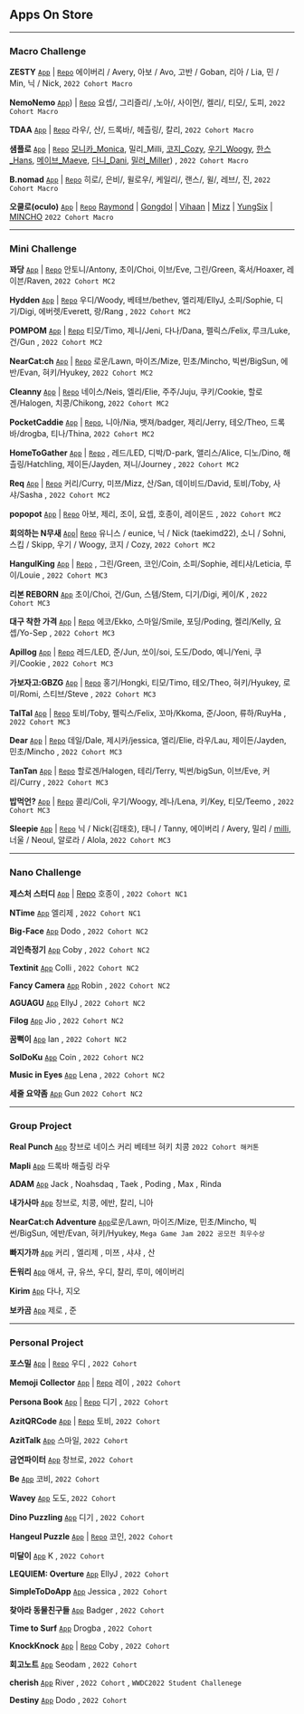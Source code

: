 ## Apps On Store

****
### Macro Challenge

**ZESTY** [```App```](https://apps.apple.com/app/id6443997570) | [```Repo```](https://github.com/DeveloperAcademy-POSTECH/MacC-TEAM-ZESTY) 에이버리 / Avery, 아보 / Avo, 고반 / Goban, 리아 / Lia, 민 / Min, 닉 / Nick, `2022 Cohort Macro`

**NemoNemo** [```App```](https://apps.apple.com/kr/app/네모네모/id6444035444)) | [```Repo```](https://github.com/DeveloperAcademy-YOLO/ProjectYOLO) 요셉/, 그리즐리/ ,노아/, 사이먼/, 켈리/, 티모/, 도피, `2022 Cohort Macro`

**TDAA** [```App```](https://apps.apple.com/kr/app/트다-tdaa/id6443840961) | [```Repo```](https://github.com/DeveloperAcademy-POSTECH/MacC-TeamID-TDAA) 라우/, 산/, 드록바/, 헤츨링/, 칼리, `2022 Cohort Macro`

**샘플로** [```App```](https://apps.apple.com/kr/app/샘플로/id6443837683) | [```Repo```](https://github.com/DeveloperAcademy-POSTECH/MacC-Team-FourFour) [모니카_Monica](https://github.com/monic98), 밀리_Milli, [코지_Cozy](https://github.com/cozytk), [우기_Woogy](https://github.com/JIW00NG), [한스_Hans](https://github.com/HANS5109), [메이브_Maeve](https://github.com/mijinc), [다니_Dani](https://github.com/Minkyeong-Ko), [밀러_Miller](https://github.com/KimDaeSeong8721)) , `2022 Cohort Macro`

**B.nomad** [```App```](https://apps.apple.com/kr/app/b-nomad/id6444038022) | [```Repo```](https://github.com/DeveloperAcademy-POSTECH/MacC-Team-NoPower) 히로/, 은비/, 윌로우/, 케일리/, 랜스/, 윌/, 레브/, 진, `2022 Cohort Macro`

**오쿨로(oculo)** [```App```](https://apps.apple.com/kr/app/%EC%98%A4%EC%BF%A8%EB%A1%9C/id6444328351) | [```Repo```](https://github.com/ADA-1st-macro-walikngAssistant/WalkingAssistant_iOS) [Raymond](https://www.github.com/garlicvread) | [Gongdol](https://github.com/realmountain1129) | [Vihaan](https://github.com/hotsunnyday) | [Mizz](https://github.com/mizz0224) | [YungSix](https://github.com/YunSeok-Choi) | [MINCHO](https://github.com/Tempnixk) `2022 Cohort Macro`


****
### Mini Challenge

**꽈당** [```App```](https://apps.apple.com/app/%EA%BD%88%EB%8B%B9/id1631873898)  | [```Repo```](https://github.com/DeveloperAcademy-POSTECH/MC2-Team5-Ggwadang) 안토니/Antony, 초이/Choi, 이브/Eve, 그린/Green, 혹서/Hoaxer, 레이븐/Raven, `2022 Cohort MC2`

**Hydden** [```App```](https://apps.apple.com/kr/app/hydden/id1629910842) | [```Repo```](https://github.com/DeveloperAcademy-POSTECH/MC2-Team1-HwasungCompany) 우디/Woody, 베테브/bethev, 엘리제/EllyJ, 소피/Sophie, 디기/Digi, 에버렛/Everett, 랑/Rang , `2022 Cohort MC2`

**POMPOM** [```App```](https://apps.apple.com/kr/app/pompom-%EB%82%B4%EC%9D%BC-%EB%AD%90-%EC%9E%85%EA%B3%A0%EC%99%80/id1630650939) | [```Repo```](https://github.com/DeveloperAcademy-POSTECH/MC2-Team4-POMPOM) 티모/Timo, 제니/Jeni, 다나/Dana, 펠릭스/Felix, 루크/Luke, 건/Gun , `2022 Cohort MC2`

**NearCat:ch** [```App```](https://apps.apple.com/kr/app/nearcat-ch/id1630219872) | [```Repo```](https://github.com/DeveloperAcademy-POSTECH/MC2-Team13-NearCatch) 로운/Lawn, 마이즈/Mize, 민초/Mincho, 빅썬/BigSun, 에반/Evan, 혀키/Hyukey, `2022 Cohort MC2`

**Cleanny** [```App```](https://apps.apple.com/kr/app/cleanny/id1630640491) | [```Repo```](https://github.com/DeveloperAcademy-POSTECH/MC2-Team15-Cleanny) 네이스/Neis, 엘리/Elie, 주주/Juju, 쿠키/Cookie, 할로겐/Halogen, 치콩/Chikong, `2022 Cohort MC2`

**PocketCaddie** [```App```](https://apps.apple.com/kr/app/pocketcaddie/id1630139569) | [```Repo```](https://github.com/DeveloperAcademy-POSTECH/MC2PocketCaddy), 니아/Nia, 뱃져/badger, 제리/Jerry, 테오/Theo, 드록바/drogba, 티나/Thina, `2022 Cohort MC2`

**HomeToGather** [```App```](https://apps.apple.com/kr/app/hometogather/id1628734751) | [```Repo```](https://github.com/DeveloperAcademy-POSTECH/MC2-Team2-HomeToGather) , 레드/LED, 디박/D-park, 앨리스/Alice, 디노/Dino, 해츨링/Hatchling, 제이든/Jayden, 져니/Journey , `2022 Cohort MC2`

**Req** [```App```](https://apps.apple.com/kr/app/req/id1631952369) | [```Repo```](https://github.com/DeveloperAcademy-POSTECH/MC2-Team6-BSNM) 커리/Curry, 미쯔/Mizz, 산/San, 데이비드/David, 토비/Toby, 사샤/Sasha , `2022 Cohort MC2`

**popopot** [```App```](https://apps.apple.com/kr/app/popopot/id1627015861) | [```Repo```](https://github.com/DeveloperAcademy-POSTECH/MC2-Team3-SSAK3) 아보, 제리, 조이, 요셉, 호종이, 레이몬드 , `2022 Cohort MC2`

**회의하는 N무새** [```App```](https://apps.apple.com/kr/app/%ED%9A%8C%EC%9D%98%ED%95%98%EB%8A%94-n%EB%AC%B4%EC%83%88/id1644482659)| [```Repo```](https://github.com/DeveloperAcademy-POSTECH/MC2-Team15-MeetingNMusae) 유니스 / eunice, 닉 / Nick (taekimd22), 소니 / Sohni, 스킵 / Skipp, 우기 / Woogy, 코지 / Cozy, `2022 Cohort MC2`



**HangulKing** [```App```](https://apps.apple.com/kr/app/hangulking/id1637450662?l=en) | [```Repo```](https://github.com/DeveloperAcademy-POSTECH/MC3-Team12-HangulKing) , 그린/Green, 코인/Coin, 소피/Sophie, 레티샤/Leticia, 루이/Louie , `2022 Cohort MC3`

**리본 REBORN** [```App```](https://apps.apple.com/app/%EB%A6%AC%EB%B3%B8-reborn/id1637041855) 초이/Choi, 건/Gun, 스템/Stem, 디기/Digi, 케이/K , `2022 Cohort MC3`

**대구 착한 가격** [```App```](https://apps.apple.com/kr/app/%EB%8C%80%EA%B5%AC-%EC%B0%A9%ED%95%9C-%EA%B0%80%EA%B2%A9/id1635261511) | [```Repo```](https://github.com/DeveloperAcademy-POSTECH/MC3-Team15-DaeguGoodPriceShop) 에코/Ekko, 스마일/Smile, 포딩/Poding, 켈리/Kelly, 요셉/Yo-Sep , `2022 Cohort MC3`

**Apillog** [```App```](https://apps.apple.com/kr/app/apillog/id1636467512) | [```Repo```](https://github.com/DeveloperAcademy-POSTECH/MC3-Team2-APilLog) 레드/LED, 준/Jun, 쏘이/soi, 도도/Dodo, 예니/Yeni, 쿠키/Cookie , `2022 Cohort MC3`

**가보자고:GBZG** [```App```](https://apps.apple.com/kr/app/%EA%B0%80%EB%B3%B4%EC%9E%90%EA%B3%A0-gbzg/id1637050690) | [```Repo```](https://github.com/DeveloperAcademy-POSTECH/MC3_TEAM1_LATER) 홍기/Hongki, 티모/Timo, 테오/Theo, 혀키/Hyukey, 로미/Romi, 스티브/Steve , `2022 Cohort MC3`

**TalTal** [```App```](https://apps.apple.com/kr/app/taltal/id1637629943?l=en) | [```Repo```](https://github.com/DeveloperAcademy-POSTECH/MC3_Team10_TalTal) 토비/Toby, 펠릭스/Felix, 꼬마/Kkoma, 준/Joon, 류하/RuyHa , `2022 Cohort MC3`

**Dear** [```App```](https://apps.apple.com/kr/app/dear/id1637404656) | [```Repo```](https://github.com/DeveloperAcademy-POSTECH/MC3-Team16-SoonDoongBoo) 데일/Dale, 제시카/jessica, 엘리/Elie, 라우/Lau, 제이든/Jayden, 민초/Mincho , `2022 Cohort MC3`

**TanTan** [```App```](https://apps.apple.com/kr/app/%ED%83%84%ED%83%84-tantan/id1637676314) | [```Repo```](https://github.com/DeveloperAcademy-POSTECH/Bingha) 할로겐/Halogen, 테리/Terry, 빅썬/bigSun, 이브/Eve, 커리/Curry , `2022 Cohort MC3`

**밥먹언?** [```App```](https://apps.apple.com/kr/app/%EB%B0%A5%EB%A8%B9%EC%96%B8/id1640989562) | [```Repo```](https://github.com/DeveloperAcademy-POSTECH/MC3-Team3-Puhaha) 콜리/Coli, 우기/Woogy, 레나/Lena, 키/Key, 티모/Teemo , `2022 Cohort MC3`

**Sleepie** [```App```](https://apps.apple.com/kr/app/sleepie/id6443555386) | [```Repo```](https://github.com/DeveloperAcademy-POSTECH/MC3-Team13-Inception) 닉 / Nick(김태호), 태니 / Tanny, 에이버리 / Avery, 밀리 / [milli](https://github.com/jinccc97), 너울 / Neoul, 알로라 / Alola, `2022 Cohort MC3`





****
### Nano Challenge

**제스처 스터디** [```App```](https://apps.apple.com/kr/app/gesture-study/id1622544534) | 
[Repo](https://github.com/HoJongPARK/Gesture-Study)
호종이 , `2022 Cohort NC1`

**NTime** [```App```](https://apps.apple.com/kr/app/ntime/id1625231450) 엘리제 , `2022 Cohort NC1`

**Big-Face** [```App```](https://apps.apple.com/kr/app/big-face/id1642758195) Dodo , `2022 Cohort NC2`

**괴인측정기** [```App```](https://apps.apple.com/kr/app/%EA%B4%B4%EC%9D%B8-%EC%B8%A1%EC%A0%95%EA%B8%B0/id1642236144) Coby , `2022 Cohort NC2`

**Textinit** [```App```](https://apps.apple.com/kr/app/textinit/id1642680639) Colli , `2022 Cohort NC2`

**Fancy Camera** [```App```](https://apps.apple.com/kr/app/id1643460938) Robin , `2022 Cohort NC2`

**AGUAGU** [```App```](https://apps.apple.com/us/app/aguagu/id1642786388?uo=2) EllyJ , `2022 Cohort NC2`

**Filog** [```App```](https://apps.apple.com/us/app/filog/id1643416960) Jio , `2022 Cohort NC2`

**꿈뻑이** [```App```](https://apps.apple.com/kr/app/%EA%BF%88%EB%BB%91%EC%9D%B4/id1643721237) Ian , `2022 Cohort NC2`

**SolDoKu** [```App```](https://apps.apple.com/kr/app/soldoku/id6443436449) Coin , `2022 Cohort NC2`

**Music in Eyes** [```App```](https://apps.apple.com/kr/app/music-in-eyes/id1643402478) Lena , `2022 Cohort NC2`

**세줄 요약좀** [```App```](https://apps.apple.com/kr/app/%EC%84%B8%EC%A4%84-%EC%9A%94%EC%95%BD%EC%A2%80/id6443922663) Gun `2022 Cohort NC2`

****
### Group Project
**Real Punch** [```App```](https://apps.apple.com/kr/app/real-punch/id1636187292) 창브로 네이스 커리 베테브 혀키 치콩 `2022 Cohort 해커톤`

**Mapli** [```App```](https://apps.apple.com/kr/app/mapli/id1640465875) 드록바 해츨링 라우

**ADAM** [```App```](https://apps.apple.com/kr/app/adam/id1627961111) Jack , Noahsdaq , Taek , Poding , Max , Rinda

**내가사마** [```App```](https://apps.apple.com/kr/app/%EB%82%B4%EA%B0%80%EC%82%AC%EB%A7%88/id6443425054) 창브로, 치콩, 에반, 칼리, 니아

**NearCat:ch Adventure** [```App```](https://apps.apple.com/kr/app/nearcat-ch-adventure/id6443723365)로운/Lawn, 마이즈/Mize, 민초/Mincho, 빅썬/BigSun, 에반/Evan, 혀키/Hyukey, `Mega Game Jam 2022 공모전 최우수상`

**빠지가까** [```App```](https://apps.apple.com/kr/app/%EB%B9%A0%EC%A7%80%EA%B0%80%EA%B9%8C/id6443720411) 커리 , 엘리제 , 미쯔 , 샤샤 , 산

**돈워리** [```App```](https://apps.apple.com/kr/app/%EB%B9%A0%EC%A7%80%EA%B0%80%EA%B9%8C/id6443720411) 애셔, 규, 유쓰, 우디, 챨리, 루미, 에이버리

**Kirim** [```App```](https://apps.apple.com/kr/app/kirim-clothes-for-weather/id6443530004?l=en) 다나, 지오

**보카곰** [```App```](https://apps.apple.com/kr/app/%EB%B3%B4%EC%B9%B4%EA%B3%B0/id6443842237) 제로 , 준

****
### Personal Project

**포스밀** [```App```](https://apps.apple.com/kr/app/%ED%8F%AC%EC%8A%A4%EB%B0%80/id1622795136) | 
[```Repo```](https://github.com/insub4067/POSMeal-POSTECH-Cafeteria-Menu-Widget-App-)
우디 , `2022 Cohort`

**Memoji Collector** [```App```](https://apps.apple.com/kr/app/id1624912168) | 
[```Repo```](https://github.com/moonjs0113/MemojiCollector)
레이 , `2022 Cohort`

**Persona Book** [```App```](https://apps.apple.com/us/app/페르소나-북/id1625439426) |
[```Repo```](https://github.com/pagh2322/personality_memo_book)
디기 , `2022 Cohort`

**AzitQRCode** [```App```](https://apps.apple.com/kr/app/azitqrcode/id1625920012) | [```Repo```](https://github.com/DeveloperAcademy-POSTECH/AzitQRCode) 토비, `2022 Cohort`

**AzitTalk** [```App```](https://apps.apple.com/kr/app/azittalk/id1624679655) 스마일, `2022 Cohort`

**금연파이터** [```App```](https://apps.apple.com/kr/app/금연파이터/id1625868653) 창브로, `2022 Cohort`

**Be** [```App```](https://apps.apple.com/kr/app/be/id1622128837) 코비, `2022 Cohort`

**Wavey** [```App```](https://apps.apple.com/kr/app/wavey/id1625809848) 도도, `2022 Cohort`

**Dino Puzzling** [```App```](https://apps.apple.com/kr/app/dino-puzzling/id1626649817) 디기 , `2022 Cohort`

**Hangeul Puzzle** [```App```](https://apps.apple.com/kr/app/hangeul-puzzle/id1634394239?l=en) | [```Repo```](https://github.com/Juhwa-Lee1023/Hangeul) 코인, `2022 Cohort`

**미달이** [```App```](https://apps.apple.com/kr/app/%EB%AF%B8%EB%8B%AC%EC%9D%B4/id1632200466) K , `2022 Cohort`

**LEQUIEM: Overture** [```App```](https://apps.apple.com/kr/app/lequiem-overture/id1632011782)  EllyJ , `2022 Cohort`

**SimpleToDoApp** [```App```](https://apps.apple.com/kr/app/simpletodoapp/id1636902613) Jessica , `2022 Cohort`

**찾아라 동물친구들** [```App```](https://apps.apple.com/app/%EC%B0%BE%EC%95%84%EB%9D%BC-%EB%8F%99%EB%AC%BC-%EC%B9%9C%EA%B5%AC%EB%93%A4/id1637035482) Badger , `2022 Cohort`

**Time to Surf** [```App```](https://apps.apple.com/kr/app/time-to-surf/id1636290938) Drogba , `2022 Cohort`

**KnockKnock** [```App```](https://apps.apple.com/kr/app/knock/id1637222109) | [```Repo```](https://github.com/coby5502/KnockKnock.git) Coby , `2022 Cohort`

**회고노트** [```App```](https://apps.apple.com/kr/app/%ED%9A%8C%EA%B3%A0-%EB%85%B8%ED%8A%B8/id1636183919) Seodam , `2022 Cohort`

**cherish** [```App```](https://apps.apple.com/us/app/cherish/id1639908764) River , `2022 Cohort` , `WWDC2022 Student Challenege`

**Destiny** [```App```](https://apps.apple.com/kr/app/destiny/id1636020104) Dodo , `2022 Cohort`
